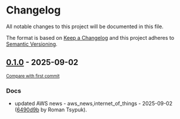 # Changelog

All notable changes to this project will be documented in this file.

The format is based on [Keep a Changelog](http://keepachangelog.com/en/1.0.0/)
and this project adheres to [Semantic Versioning](http://semver.org/spec/v2.0.0.html).

<!-- insertion marker -->
## [0.1.0](https://github.com/tsypuk/aws-news/releases/tag/ver-2025-09-020.1.0) - 2025-09-02

<small>[Compare with first commit](https://github.com/tsypuk/aws-news/compare/0ec96be8e857ee11b22311ecdff6a34176b857da...ver-2025-09-02)</small>

### Docs

- updated AWS news - aws_news,internet_of_things - 2025-09-02 ([6490d9b](https://github.com/tsypuk/aws-news/commit/6490d9b844b140ba5f729b9704341e33b20d12b3) by Roman Tsypuk).

